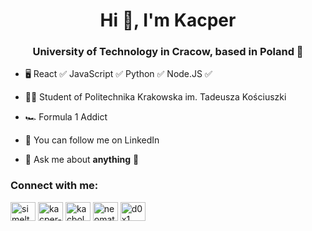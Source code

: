 
<h1 align="center">Hi 👋, I'm Kacper</h1>
<h3 align="center">University of Technology in Cracow, based in Poland 📍</h3>

- 🖥 React ✅ JavaScript ✅ Python ✅ Node.JS ✅

- 👨‍🎓 Student of Politechnika Krakowska im. Tadeusza Kościuszki

- 🏎️ Formula 1 Addict

- 🙈 You can follow me on LinkedIn 

- 💬 Ask me about **anything** 🙂


<h3 align="left">Connect with me:</h3>
<p align="left">
<a href="https://twitter.com/simeltan" target="blank"><img align="center" src="https://raw.githubusercontent.com/rahuldkjain/github-profile-readme-generator/master/src/images/icons/Social/twitter.svg" alt="simeltan" height="30" width="40" /></a>
<a href="https://linkedin.com/in/kacper-bołdak" target="blank"><img align="center" src="https://raw.githubusercontent.com/rahuldkjain/github-profile-readme-generator/master/src/images/icons/Social/linked-in-alt.svg" alt="kacper-bołdak" height="30" width="40" /></a>
<a href="https://instagram.com/kacbol" target="blank"><img align="center" src="https://raw.githubusercontent.com/rahuldkjain/github-profile-readme-generator/master/src/images/icons/Social/instagram.svg" alt="kacbol" height="30" width="40" /></a>
<a href="https://www.youtube.com/c/neomat" target="blank"><img align="center" src="https://raw.githubusercontent.com/rahuldkjain/github-profile-readme-generator/master/src/images/icons/Social/youtube.svg" alt="neomat" height="30" width="40" /></a>
<a href="https://discord.gg/d0x1__" target="blank"><img align="center" src="https://raw.githubusercontent.com/rahuldkjain/github-profile-readme-generator/master/src/images/icons/Social/discord.svg" alt="d0x1__" height="30" width="40" /></a>
</p>


